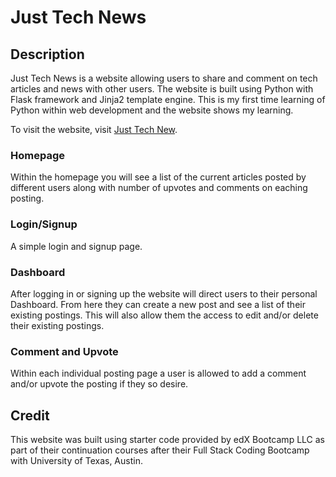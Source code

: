 # Just Tech News

## Description
Just Tech News is a website allowing users to share and comment on tech articles and news with other users. The website is built using Python with Flask framework and Jinja2 template engine. This is my first time learning of Python within web development and the website shows my learning.

To visit the website, visit [Just Tech New](https://just-tech-news-python-9f44f031b88d.herokuapp.com/).

### Homepage
Within the homepage you will see a list of the current articles posted by different users along with number of upvotes and comments on eaching posting.


### Login/Signup
A simple login and signup page.


### Dashboard
After logging in or signing up the website will direct users to their personal Dashboard. From here they can create a new post and see a list of their existing postings. This will also allow them the access to edit and/or delete their existing postings.


### Comment and Upvote
Within each individual posting page a user is allowed to add a comment and/or upvote the posting if they so desire.


## Credit
This website was built using starter code provided by edX Bootcamp LLC as part of their continuation courses after their Full Stack Coding Bootcamp with University of Texas, Austin.

